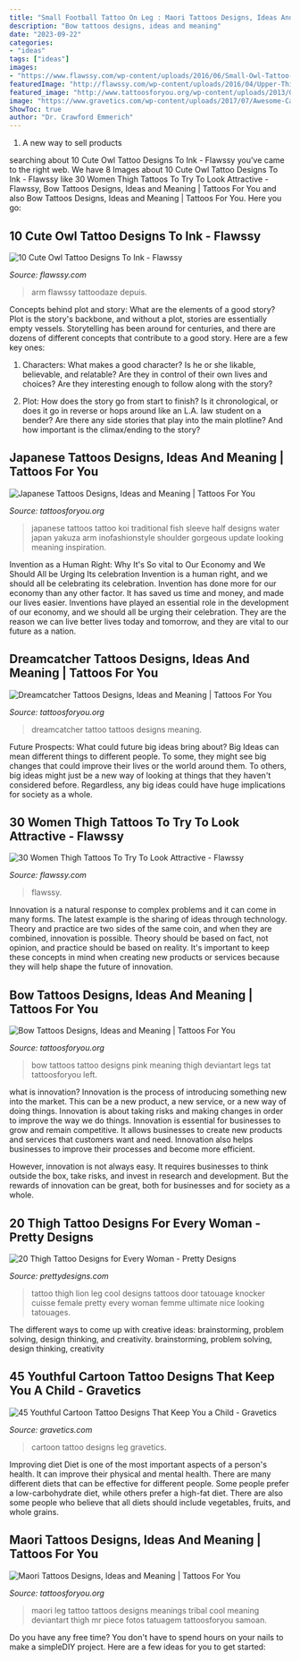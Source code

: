 ```yaml
---
title: "Small Football Tattoo On Leg : Maori Tattoos Designs, Ideas And Meaning"
description: "Bow tattoos designs, ideas and meaning"
date: "2023-09-22"
categories:
- "ideas"
tags: ["ideas"]
images:
- "https://www.flawssy.com/wp-content/uploads/2016/06/Small-Owl-Tattoo-Designs.jpg"
featuredImage: "http://flawssy.com/wp-content/uploads/2016/04/Upper-Thigh-Tattoos-For-Girls1.jpg"
featured_image: "http://www.tattoosforyou.org/wp-content/uploads/2013/09/Maori-Tattoo-Meanings.jpg"
image: "https://www.gravetics.com/wp-content/uploads/2017/07/Awesome-Cartoon-Tattoo-On-Lower-Leg.jpg"
ShowToc: true
author: "Dr. Crawford Emmerich"
---
```



1. A new way to sell products

	

		
searching about 10 Cute Owl Tattoo Designs To Ink - Flawssy you've came to the right web. We have 8 Images about 10 Cute Owl Tattoo Designs To Ink - Flawssy like 30 Women Thigh Tattoos To Try To Look Attractive - Flawssy, Bow Tattoos Designs, Ideas and Meaning | Tattoos For You and also Bow Tattoos Designs, Ideas and Meaning | Tattoos For You. Here you go:
		
    
## 10 Cute Owl Tattoo Designs To Ink - Flawssy

<img loading=lazy src="https://www.flawssy.com/wp-content/uploads/2016/06/Small-Owl-Tattoo-Designs.jpg" onerror="this.onerror=null;this.src='https://tse4.mm.bing.net/th?id=OIP.FGU_Xeho7diCw1woC4VWkgHaJ4&amp;pid=15.1';" alt="10 Cute Owl Tattoo Designs To Ink - Flawssy">

_Source: flawssy.com_

>arm flawssy tattoodaze depuis. 

	

Concepts behind plot and story: What are the elements of a good story?
Plot is the story's backbone, and without a plot, stories are essentially empty vessels. Storytelling has been around for centuries, and there are dozens of different concepts that contribute to a good story. Here are a few key ones:
1) Characters: What makes a good character? Is he or she likable, believable, and relatable? Are they in control of their own lives and choices? Are they interesting enough to follow along with the story?

2) Plot: How does the story go from start to finish? Is it chronological, or does it go in reverse or hops around like an L.A. law student on a bender? Are there any side stories that play into the main plotline? And how important is the climax/ending to the story?

    
## Japanese Tattoos Designs, Ideas And Meaning | Tattoos For You

<img loading=lazy src="http://www.tattoosforyou.org/wp-content/uploads/2013/09/Japanese-Half-Sleeve-Tattoos.jpg" onerror="this.onerror=null;this.src='https://tse4.mm.bing.net/th?id=OIP.TYW5XVCpoxdlYwLwWnXxlAHaLK&amp;pid=15.1';" alt="Japanese Tattoos Designs, Ideas and Meaning | Tattoos For You">

_Source: tattoosforyou.org_

>japanese tattoos tattoo koi traditional fish sleeve half designs water japan yakuza arm inofashionstyle shoulder gorgeous update looking meaning inspiration. 

	

Invention as a Human Right: Why It's So vital to Our Economy and We Should All be Urging Its celebration
Invention is a human right, and we should all be celebrating its celebration. Invention has done more for our economy than any other factor. It has saved us time and money, and made our lives easier.
Inventions have played an essential role in the development of our economy, and we should all be urging their celebration. They are the reason we can live better lives today and tomorrow, and they are vital to our future as a nation.

    
## Dreamcatcher Tattoos Designs, Ideas And Meaning | Tattoos For You

<img loading=lazy src="https://www.tattoosforyou.org/wp-content/uploads/2013/09/Small-Dreamcatcher-Tattoo.jpg" onerror="this.onerror=null;this.src='https://tse4.mm.bing.net/th?id=OIP.Q6AV3ULSeOHsuD5KJxDu1AHaLE&amp;pid=15.1';" alt="Dreamcatcher Tattoos Designs, Ideas and Meaning | Tattoos For You">

_Source: tattoosforyou.org_

>dreamcatcher tattoo tattoos designs meaning. 

	

Future Prospects: What could future big ideas bring about?
Big Ideas can mean different things to different people. To some, they might see big changes that could improve their lives or the world around them. To others, big ideas might just be a new way of looking at things that they haven't considered before. Regardless, any big ideas could have huge implications for society as a whole.

    
## 30 Women Thigh Tattoos To Try To Look Attractive - Flawssy

<img loading=lazy src="http://flawssy.com/wp-content/uploads/2016/04/Upper-Thigh-Tattoos-For-Girls1.jpg" onerror="this.onerror=null;this.src='https://tse2.mm.bing.net/th?id=OIP.EzLmWEpIFn9FzLu05Ssa3AHaJ6&amp;pid=15.1';" alt="30 Women Thigh Tattoos To Try To Look Attractive - Flawssy">

_Source: flawssy.com_

>flawssy. 

	

Innovation is a natural response to complex problems and it can come in many forms. The latest example is the sharing of ideas through technology. Theory and practice are two sides of the same coin, and when they are combined, innovation is possible. Theory should be based on fact, not opinion, and practice should be based on reality. It's important to keep these concepts in mind when creating new products or services because they will help shape the future of innovation.

    
## Bow Tattoos Designs, Ideas And Meaning | Tattoos For You

<img loading=lazy src="http://www.tattoosforyou.org/wp-content/uploads/2013/09/Bow-Tattoos.jpg" onerror="this.onerror=null;this.src='https://tse1.mm.bing.net/th?id=OIP.yVwWittupKAKKZcHXL9KOgHaKH&amp;pid=15.1';" alt="Bow Tattoos Designs, Ideas and Meaning | Tattoos For You">

_Source: tattoosforyou.org_

>bow tattoos tattoo designs pink meaning thigh deviantart legs tat tattoosforyou left. 

	

what is innovation?
Innovation is the process of introducing something new into the market. This can be a new product, a new service, or a new way of doing things. Innovation is about taking risks and making changes in order to improve the way we do things.
Innovation is essential for businesses to grow and remain competitive. It allows businesses to create new products and services that customers want and need. Innovation also helps businesses to improve their processes and become more efficient.

However, innovation is not always easy. It requires businesses to think outside the box, take risks, and invest in research and development. But the rewards of innovation can be great, both for businesses and for society as a whole.

    
## 20 Thigh Tattoo Designs For Every Woman - Pretty Designs

<img loading=lazy src="http://www.prettydesigns.com/wp-content/uploads/2014/09/Cool-Thigh-Tattoo.jpg" onerror="this.onerror=null;this.src='https://tse3.mm.bing.net/th?id=OIP.HoKoQsdtdjiy33sE0NgZAwHaHa&amp;pid=15.1';" alt="20 Thigh Tattoo Designs for Every Woman - Pretty Designs">

_Source: prettydesigns.com_

>tattoo thigh lion leg cool designs tattoos door tatouage knocker cuisse female pretty every woman femme ultimate nice looking tatouages. 

	

The different ways to come up with creative ideas: brainstorming, problem solving, design thinking, and creativity.
brainstorming, problem solving, design thinking, creativity

    
## 45 Youthful Cartoon Tattoo Designs That Keep You A Child - Gravetics

<img loading=lazy src="https://www.gravetics.com/wp-content/uploads/2017/07/Awesome-Cartoon-Tattoo-On-Lower-Leg.jpg" onerror="this.onerror=null;this.src='https://tse2.mm.bing.net/th?id=OIP.sjk24ei1IPl9v0_gfNBk7AHaHa&amp;pid=15.1';" alt="45 Youthful Cartoon Tattoo Designs That Keep You a Child - Gravetics">

_Source: gravetics.com_

>cartoon tattoo designs leg gravetics. 

	

Improving diet
Diet is one of the most important aspects of a person's health. It can improve their physical and mental health. There are many different diets that can be effective for different people. Some people prefer a low-carbohydrate diet, while others prefer a high-fat diet. There are also some people who believe that all diets should include vegetables, fruits, and whole grains.

    
## Maori Tattoos Designs, Ideas And Meaning | Tattoos For You

<img loading=lazy src="http://www.tattoosforyou.org/wp-content/uploads/2013/09/Maori-Tattoo-Meanings.jpg" onerror="this.onerror=null;this.src='https://tse2.mm.bing.net/th?id=OIP.YbYVT5528yLLecRlUuzs2gHaMH&amp;pid=15.1';" alt="Maori Tattoos Designs, Ideas and Meaning | Tattoos For You">

_Source: tattoosforyou.org_

>maori leg tattoo tattoos designs meanings tribal cool meaning deviantart thigh mr piece fotos tatuagem tattoosforyou samoan. 

	

Do you have any free time? You don't have to spend hours on your nails to make a simpleDIY project. Here are a few ideas for you to get started: 

